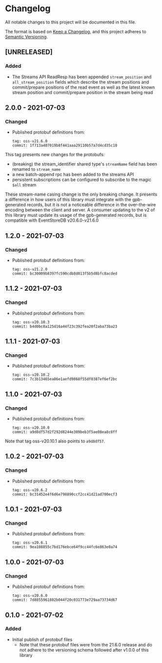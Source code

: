 # Changelog

All notable changes to this project will be documented in this file.

The format is based on [Keep a
Changelog](https://keepachangelog.com/en/1.0.0/), and this project adheres to
[Semantic Versioning](https://semver.org/spec/v2.0.0.html).

## [UNRELEASED]

### Added

- The Streams API ReadResp has been appended `stream_position` and
  `all_stream_position` fields which describe the stream positions
  and commit/prepare positions of the read event as well as the latest
  known stream position and commit/prepare position in the stream being
  read

## 2.0.0 - 2021-07-03

### Changed

- Published protobuf definitions from:
    ```
    tag: oss-v21.6.0
    commit: 1f713a407019b8f441aaa29110b57a7d4cd35c10
    ```

This tag presents new changes for the protobufs:

- (breaking) the stream_identifier shared type's `streamName` field has been
  renamed to `stream_name`
- a new batch-append rpc has been added to the streams API
- persistent subscriptions can be configured to subscribe to the magic `$all`
  stream

These stream-name casing change is the only breaking change. It presents a
difference in how users of this library must integrate with the gpb-generated
records, but it is not a noticeable difference in the over-the-wire encoding
between the client and server. A consumer updating to the v2 of this library
must update its usage of the gpb-generated records, but is compatible with
EventStoreDB v20.6.0-v21.6.0

## 1.2.0 - 2021-07-03

### Changed

- Published protobuf definitions from:
    ```
    tag: oss-v21.2.0
    commit: bc30009b8397fc590cdb8d013f5b5d8bfc8acded
    ```

## 1.1.2 - 2021-07-03

### Changed

- Published protobuf definitions from:
    ```
    tag: oss-v20.10.3
    commit: b4d0bc8a125d16a44f23c392fea20f2aba73ba23
    ```

## 1.1.1 - 2021-07-03

### Changed

- Published protobuf definitions from:
    ```
    tag: oss-v20.10.2
    commit: 7c3b13465ea86e1aefd9868f55df0387ef6ef2bc
    ```

## 1.1.0 - 2021-07-03

### Changed

- Published protobuf definitions from:
    ```
    tag: oss-v20.10.0
    commit: a9d8df57d2f292d8244e309beb3f5ae08ea8c8ff
    ```

Note that tag oss-v20.10.1 also points to `a9d8df57`.

## 1.0.2 - 2021-07-03

### Changed

- Published protobuf definitions from:
    ```
    tag: oss-v20.6.2
    commit: bc31452e4f6d6e798890ccf2cc41d21ad700ecf3
    ```

## 1.0.1 - 2021-07-03

### Changed

- Published protobuf definitions from:
    ```
    tag: oss-v20.6.1
    commit: 9ea108855c7bd176ebce64f9cc44fc6e863e0a74
    ```

## 1.0.0 - 2021-07-03

### Changed

- Published protobuf definitions from:
    ```
    tag: oss-v20.6.0
    commit: 7d8855961882b044f20c031773e729aa73734d67
    ```

## 0.1.0 - 2021-07-02

### Added

- Initial publish of protobuf files
    - Note that these protobuf files were from the 21.6.0 release and do not
      adhere to the versioning schema followed after v1.0.0 of this library

